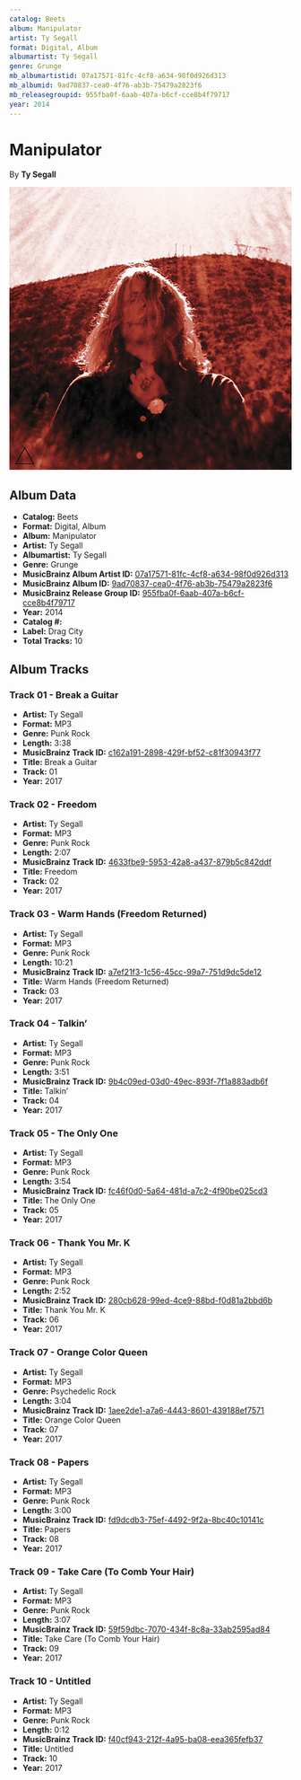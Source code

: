```yaml
---
catalog: Beets
album: Manipulator
artist: Ty Segall
format: Digital, Album
albumartist: Ty Segall
genre: Grunge
mb_albumartistid: 07a17571-81fc-4cf8-a634-98f0d926d313
mb_albumid: 9ad70837-cea0-4f76-ab3b-75479a2823f6
mb_releasegroupid: 955fba0f-6aab-407a-b6cf-cce8b4f79717
year: 2014
---
```


# Manipulator

By **Ty Segall**

![](../../assets/beetscovers/Ty_Segall-Manipulator.jpg)

## Album Data

- **Catalog:** Beets
- **Format:** Digital, Album
- **Album:** Manipulator
- **Artist:** Ty Segall
- **Albumartist:** Ty Segall
- **Genre:** Grunge
- **MusicBrainz Album Artist ID:** [07a17571-81fc-4cf8-a634-98f0d926d313](https://musicbrainz.org/artist/07a17571-81fc-4cf8-a634-98f0d926d313)
- **MusicBrainz Album ID:** [9ad70837-cea0-4f76-ab3b-75479a2823f6](https://musicbrainz.org/release/9ad70837-cea0-4f76-ab3b-75479a2823f6)
- **MusicBrainz Release Group ID:** [955fba0f-6aab-407a-b6cf-cce8b4f79717](https://musicbrainz.org/release-group/955fba0f-6aab-407a-b6cf-cce8b4f79717)
- **Year:** 2014
- **Catalog #:** 
- **Label:** Drag City
- **Total Tracks:** 10

## Album Tracks

### Track 01 - Break a Guitar

- **Artist:** Ty Segall
- **Format:** MP3
- **Genre:** Punk Rock
- **Length:** 3:38
- **MusicBrainz Track ID:** [c162a191-2898-429f-bf52-c81f30943f77](https://musicbrainz.org/recording/c162a191-2898-429f-bf52-c81f30943f77)
- **Title:** Break a Guitar
- **Track:** 01
- **Year:** 2017

### Track 02 - Freedom

- **Artist:** Ty Segall
- **Format:** MP3
- **Genre:** Punk Rock
- **Length:** 2:07
- **MusicBrainz Track ID:** [4633fbe9-5953-42a8-a437-879b5c842ddf](https://musicbrainz.org/recording/4633fbe9-5953-42a8-a437-879b5c842ddf)
- **Title:** Freedom
- **Track:** 02
- **Year:** 2017

### Track 03 - Warm Hands (Freedom Returned)

- **Artist:** Ty Segall
- **Format:** MP3
- **Genre:** Punk Rock
- **Length:** 10:21
- **MusicBrainz Track ID:** [a7ef21f3-1c56-45cc-99a7-751d9dc5de12](https://musicbrainz.org/recording/a7ef21f3-1c56-45cc-99a7-751d9dc5de12)
- **Title:** Warm Hands (Freedom Returned)
- **Track:** 03
- **Year:** 2017

### Track 04 - Talkin’

- **Artist:** Ty Segall
- **Format:** MP3
- **Genre:** Punk Rock
- **Length:** 3:51
- **MusicBrainz Track ID:** [9b4c09ed-03d0-49ec-893f-7f1a883adb6f](https://musicbrainz.org/recording/9b4c09ed-03d0-49ec-893f-7f1a883adb6f)
- **Title:** Talkin’
- **Track:** 04
- **Year:** 2017

### Track 05 - The Only One

- **Artist:** Ty Segall
- **Format:** MP3
- **Genre:** Punk Rock
- **Length:** 3:54
- **MusicBrainz Track ID:** [fc46f0d0-5a64-481d-a7c2-4f90be025cd3](https://musicbrainz.org/recording/fc46f0d0-5a64-481d-a7c2-4f90be025cd3)
- **Title:** The Only One
- **Track:** 05
- **Year:** 2017

### Track 06 - Thank You Mr. K

- **Artist:** Ty Segall
- **Format:** MP3
- **Genre:** Punk Rock
- **Length:** 2:52
- **MusicBrainz Track ID:** [280cb628-99ed-4ce9-88bd-f0d81a2bbd6b](https://musicbrainz.org/recording/280cb628-99ed-4ce9-88bd-f0d81a2bbd6b)
- **Title:** Thank You Mr. K
- **Track:** 06
- **Year:** 2017

### Track 07 - Orange Color Queen

- **Artist:** Ty Segall
- **Format:** MP3
- **Genre:** Psychedelic Rock
- **Length:** 3:04
- **MusicBrainz Track ID:** [1aee2de1-a7a6-4443-8601-439188ef7571](https://musicbrainz.org/recording/1aee2de1-a7a6-4443-8601-439188ef7571)
- **Title:** Orange Color Queen
- **Track:** 07
- **Year:** 2017

### Track 08 - Papers

- **Artist:** Ty Segall
- **Format:** MP3
- **Genre:** Punk Rock
- **Length:** 3:00
- **MusicBrainz Track ID:** [fd9dcdb3-75ef-4492-9f2a-8bc40c10141c](https://musicbrainz.org/recording/fd9dcdb3-75ef-4492-9f2a-8bc40c10141c)
- **Title:** Papers
- **Track:** 08
- **Year:** 2017

### Track 09 - Take Care (To Comb Your Hair)

- **Artist:** Ty Segall
- **Format:** MP3
- **Genre:** Punk Rock
- **Length:** 3:07
- **MusicBrainz Track ID:** [59f59dbc-7070-434f-8c8a-33ab2595ad84](https://musicbrainz.org/recording/59f59dbc-7070-434f-8c8a-33ab2595ad84)
- **Title:** Take Care (To Comb Your Hair)
- **Track:** 09
- **Year:** 2017

### Track 10 - Untitled

- **Artist:** Ty Segall
- **Format:** MP3
- **Genre:** Punk Rock
- **Length:** 0:12
- **MusicBrainz Track ID:** [f40cf943-212f-4a95-ba08-eea365fefb37](https://musicbrainz.org/recording/f40cf943-212f-4a95-ba08-eea365fefb37)
- **Title:** Untitled
- **Track:** 10
- **Year:** 2017

